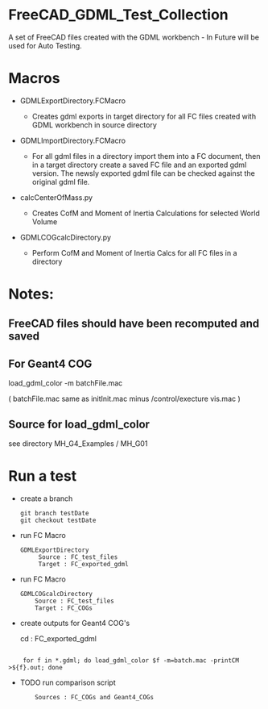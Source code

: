 # FreeCAD_GDML_Test_Collection
A set of FreeCAD files created with the GDML workbench - In Future will be used for Auto Testing.

# Macros

  * GDMLExportDirectory.FCMacro 


      - Creates gdml exports in target directory for all FC files created with GDML workbench in source directory
  * GDMLImportDirectory.FCMacro
      - For all gdml files in a directory import them into a FC document, then in a target directory create a saved FC file and an exported gdml version.
The newsly exported gdml file can be checked against the original gdml file.     
  * calcCenterOfMass.py
      - Creates CofM and Moment of Inertia Calculations for selected World Volume
  * GDMLCOGcalcDirectory.py
     - Perform CofM and Moment of Inertia Calcs for all FC files in a directory 

# Notes: 

## FreeCAD files should have been recomputed and saved

## For Geant4 COG

  load_gdml_color -m batchFile.mac

  ( batchFile.mac same as initInit.mac minus /control/execture vis.mac )

## Source for load_gdml_color 

see directory MH_G4_Examples / MH_G01  

# Run a test

  * create a branch

        git branch testDate
        git checkout testDate

  * run FC Macro

        GDMLExportDirectory
             Source : FC_test_files
             Target : FC_exported_gdml

  * run FC Macro

        GDMLCOGcalcDirectory
            Source : FC_test_files
            Target : FC_COGs

  * create outputs for Geant4 COG's 

    cd  : FC_exported_gdml
```

    for f in *.gdml; do load_gdml_color $f -m=batch.mac -printCM >${f}.out; done
```
  * TODO run comparison script

            Sources : FC_COGs and Geant4_COGs
                                



